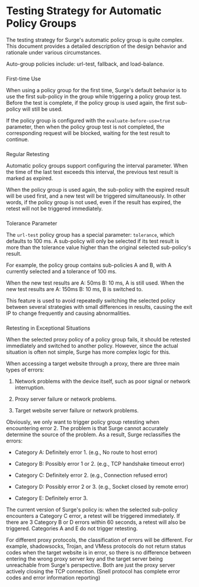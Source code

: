 Testing Strategy for Automatic Policy Groups
============================================

The testing strategy for Surge's automatic policy group is quite complex. This document provides a detailed description of the design behavior and rationale under various circumstances.

Auto-group policies include: url-test, fallback, and load-balance.

### 

[](#first-time-use)

First-time Use

When using a policy group for the first time, Surge's default behavior is to use the first sub-policy in the group while triggering a policy group test. Before the test is complete, if the policy group is used again, the first sub-policy will still be used.

If the policy group is configured with the `evaluate-before-use=true` parameter, then when the policy group test is not completed, the corresponding request will be blocked, waiting for the test result to continue.

### 

[](#regular-retesting)

Regular Retesting

Automatic policy groups support configuring the interval parameter. When the time of the last test exceeds this interval, the previous test result is marked as expired.

When the policy group is used again, the sub-policy with the expired result will be used first, and a new test will be triggered simultaneously. In other words, if the policy group is not used, even if the result has expired, the retest will not be triggered immediately.

### 

[](#tolerance-parameter)

Tolerance Parameter

The `url-test` policy group has a special parameter: `tolerance`, which defaults to 100 ms. A sub-policy will only be selected if its test result is more than the tolerance value higher than the original selected sub-policy's result.

For example, the policy group contains sub-policies A and B, with A currently selected and a tolerance of 100 ms.

When the new test results are A: 50ms B: 10 ms, A is still used. When the new test results are A: 150ms B: 10 ms, B is switched to.

This feature is used to avoid repeatedly switching the selected policy between several strategies with small differences in results, causing the exit IP to change frequently and causing abnormalities.

### 

[](#retesting-in-exceptional-situations)

Retesting in Exceptional Situations

When the selected proxy policy of a policy group fails, it should be retested immediately and switched to another policy. However, since the actual situation is often not simple, Surge has more complex logic for this.

When accessing a target website through a proxy, there are three main types of errors:

1.  Network problems with the device itself, such as poor signal or network interruption.
    
2.  Proxy server failure or network problems.
    
3.  Target website server failure or network problems.
    

Obviously, we only want to trigger policy group retesting when encountering error 2. The problem is that Surge cannot accurately determine the source of the problem. As a result, Surge reclassifies the errors:

*   Category A: Definitely error 1. (e.g., No route to host error)
    
*   Category B: Possibly error 1 or 2. (e.g., TCP handshake timeout error)
    
*   Category C: Definitely error 2. (e.g., Connection refused error)
    
*   Category D: Possibly error 2 or 3. (e.g., Socket closed by remote error)
    
*   Category E: Definitely error 3.
    

The current version of Surge's policy is: when the selected sub-policy encounters a Category C error, a retest will be triggered immediately. If there are 3 Category B or D errors within 60 seconds, a retest will also be triggered. Categories A and E do not trigger retesting.

For different proxy protocols, the classification of errors will be different. For example, shadowsocks, Trojan, and VMess protocols do not return status codes when the target website is in error, so there is no difference between entering the wrong proxy server key and the target server being unreachable from Surge's perspective. Both are just the proxy server actively closing the TCP connection. (Snell protocol has complete error codes and error information reporting)
